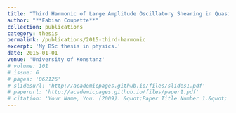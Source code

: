```yaml
---
title: "Third Harmonic of Large Amplitude Oscillatory Shearing in Quasistatic Approximation"
author: "**Fabian Coupette**"
collection: publications
category: thesis
permalink: /publications/2015-third-harmonic
excerpt: 'My BSc thesis in physics.'
date: 2015-01-01
venue: 'University of Konstanz'
# volume: 101
# issue: 6
# pages: '062126'
# slidesurl: 'http://academicpages.github.io/files/slides1.pdf'
# paperurl: 'http://academicpages.github.io/files/paper1.pdf'
# citation: 'Your Name, You. (2009). &quot;Paper Title Number 1.&quot; <i>Journal 1</i>. 1(1).'
---
```


